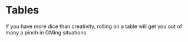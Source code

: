 # Tables

If you have more dice than creativity, rolling on a table will get you out of
many a pinch in GMing situations.
